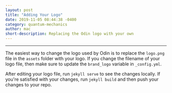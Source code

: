 ```yaml
---
layout: post
title: "Adding Your Logo"
date: 2019-11-05 08:44:38 -0400
category: quantum-mechanics
author: mac
short-description: Replacing the Odin logo with your own
---
```


-----

The easiest way to change the logo used by Odin is to replace the `logo.png` file in the `assets` folder with your logo. If you change the filename of your logo file, then make sure to update the `brand_logo` variable in `_config.yml`.

After editing your logo file, run `jekyll serve` to see the changes locally. If you're satisfied with your changes, run `jekyll build` and then push your changes to your repo.


